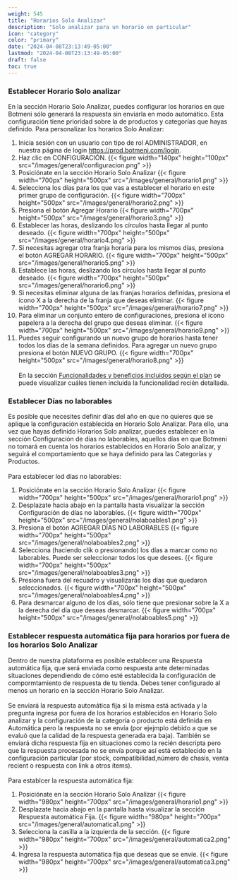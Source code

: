 ```yaml
---
weight: 545
title: "Horarios Solo Analizar"
description: "Solo analizar para un horario en particular"
icon: "category"
color: "primary"
date: "2024-04-08T23:13:49-05:00"
lastmod: "2024-04-08T23:13:49-05:00"
draft: false
toc: true
---
```

### Establecer Horario Solo analizar

En la sección Horario Solo Analizar, puedes configurar los horarios en que Botmeni sólo generará la respuesta sin enviarla en modo automático. Esta configuración tiene prioridad sobre la de productos y categorías que hayas definido.
Para personalizar los horarios Solo Analizar:
1. Inicia sesión con un usuario con tipo de rol ADMINISTRADOR, en nuestra página de login <https://prod.botmeni.com/login>.
2. Haz clic en CONFIGURACIÓN.
{{< figure width="140px" height="100px" src="/images/general/configuracion.png" >}}
3. Posiciónate en la sección Horario Solo Analizar
{{< figure width="700px" height="500px" src="/images/general/horario1.png" >}}
4. Selecciona los días para los que vas a establecer el horario en este primer grupo de configuración.
{{< figure width="700px" height="500px" src="/images/general/horario2.png" >}}
5. Presiona el botón Agregar Horario
{{< figure width="700px" height="500px" src="/images/general/horario3.png" >}}
6. Establecer las horas, deslizando los círculos hasta llegar al punto deseado.
{{< figure width="700px" height="500px" src="/images/general/horario4.png" >}}
7. Si necesitas agregar otra franja horaria para los mismos días, presiona el botón AGREGAR HORARIO.
{{< figure width="700px" height="500px" src="/images/general/horario5.png" >}}
8. Establece las horas, deslizando los círculos hasta llegar al punto deseado.
{{< figure width="700px" height="500px" src="/images/general/horario6.png" >}}
9. Si necesitas eliminar alguna de las franjas horarios definidas, presiona el ícono X a la derecha de la franja que deseas eliminar.
{{< figure width="700px" height="500px" src="/images/general/horario7.png" >}}
10. Para eliminar un conjunto entero de configuraciones, presiona el ícono papelera a la derecha del grupo que deseas eliminar.
{{< figure width="700px" height="500px" src="/images/general/horario9.png" >}}
11. Puedes seguir configurando un nuevo grupo de horarios hasta tener todos los días de la semana definidos. Para agregar un nuevo grupo presiona el botón NUEVO GRUPO.
{{< figure width="700px" height="500px" src="/images/general/horario8.png" >}}
<br></br>
En la sección [Funcionalidades y beneficios incluidos según el plan](../../Suscripcíon_y_Pagos/Tu_Suscripcion/Conocer_beneficios_planes.md) se puede visualizar cuáles tienen incluida la funcionalidad recién detallada.

### Establecer Días no laborables

Es posible que necesites definir días del año en que no quieres que se aplique la configuración establecida en Horario Solo Analizar. Para ello, una vez que hayas definido Horarios Solo analizar, puedes establecer en la sección Configuración de días no laborables, aquellos días en que Botmeni no tomará en cuenta los horarios establecidos en Horario Solo analizar, y seguirá el comportamiento que se haya definido para las Categorías y Productos.<br></br>
Para establecer lod días no laborables:
1. Posiciónate en la sección Horario Solo Analizar
{{< figure width="700px" height="500px" src="/images/general/horario1.png" >}}
2. Desplazate hacia abajo en la pantalla hasta visualizar la sección Configuración de días no laborables.
{{< figure width="700px" height="500px" src="/images/general/nolaboables1.png" >}}
3. Presiona el botón AGREGAR DÍAS NO LABORABLES
{{< figure width="700px" height="500px" src="/images/general/nolaboables2.png" >}}
4. Selecciona (haciendo clik o presionando) los días a marcar como no laborables. Puede ser seleccionar todos los que desees.
{{< figure width="700px" height="500px" src="/images/general/nolaboables3.png" >}}
5. Presiona fuera del recuadro y visualizarás los días que quedaron seleccionados.
{{< figure width="700px" height="500px" src="/images/general/nolaboables4.png" >}}
6. Para desmarcar alguno de los días, sólo tiene que presionar sobre la X a la derecha del día que deseas desmarcar.
{{< figure width="700px" height="500px" src="/images/general/nolaboables5.png" >}}

### Establecer respuesta automática fija para horarios por fuera de los horarios Solo Analizar

Dentro de nuestra plataforma es posible establecer una Respuesta automática fija, que será enviada como respuesta ante determinadas situaciones dependiendo de cómo esté establecida la configuración de compormtamiento de respuesta de tu tienda.
Debes tener configurado al menos un horario en la sección Horario Solo Analizar.<br></br>
Se enviará la respuesta automática fija si la misma está activada y la pregunta ingresa por fuera de los horarios establecidos en Horario Solo analizar y la configuración de la categoría o producto está definida en Automática pero la respuesta no se envía (por ejejmplo debido a que se evaluó que la calidad de la respuesta generada era baja). También se enviará dicha respuesta fija en situaciones como la recién descripta pero que la respuesta procesada no se envía porque así está establecido en la configuración particular (por stock, compatibilidad,número de chasis, venta recient o respuesta con link a otros ítems).<br></br>
Para establcer la respuesta automática fija:
1. Posiciónate en la sección Horario Solo Analizar
{{< figure width="980px" height="700px" src="/images/general/horario1.png" >}}
2. Desplazate hacia abajo en la pantalla hasta visualizar la sección Respuesta automática Fija.
{{< figure width="980px" height="700px" src="/images/general/automatica1.png" >}}
3. Selecciona la casilla a la izquierda de la sección.
{{< figure width="980px" height="700px" src="/images/general/automatica2.png" >}}
4. Ingresa la respuesta automática fija que deseas que se envíe.
{{< figure width="980px" height="700px" src="/images/general/automatica3.png" >}}



